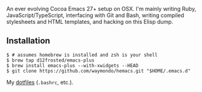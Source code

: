 An ever evolving Cocoa Emacs 27+ setup on OSX. I'm mainly writing
Ruby, JavaScript/TypeScript, interfacing with Git and Bash, writing
compiled stylesheets and HTML templates, and hacking on this Elisp
dump.

## Installation

```
$ # assumes homebrew is installed and zsh is your shell
$ brew tap d12frosted/emacs-plus
$ brew install emacs-plus --with-xwidgets --HEAD 
$ git clone https://github.com/waymondo/hemacs.git "$HOME/.emacs.d"
```

My [dotfiles](https://github.com/waymondo/dotfiles) (`.bashrc`, etc.).

